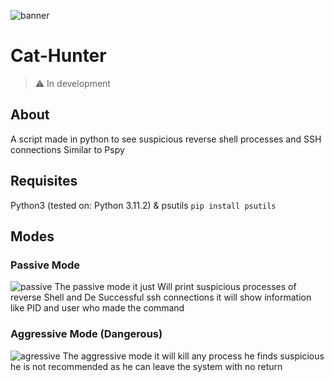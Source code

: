 ![banner](https://cdn.discordapp.com/attachments/1041614683959988235/1096448793848852491/Screenshot_2023-04-14_11-55-09.png)
<h1>Cat-Hunter</h1> 

> :warning: In development

## About
A script made in python to see suspicious reverse shell processes and SSH connections Similar to Pspy

## Requisites
Python3 (tested on: Python 3.11.2) &
psutils `pip install psutils`

## Modes
### Passive Mode
![passive](https://cdn.discordapp.com/attachments/1041614683959988235/1096456541835644981/Screenshot_2023-04-14_12-26-44.png)
The passive mode it just Will print suspicious processes of reverse Shell and De Successful ssh connections
it will show information like PID and user who made the command

### Aggressive Mode (Dangerous)
![agressive](https://cdn.discordapp.com/attachments/1041614683959988235/1096456999908159538/Screenshot_2023-04-14_12-28-33.png)
The aggressive mode it will kill any process he finds suspicious he is not recommended as he can leave the system with no return
